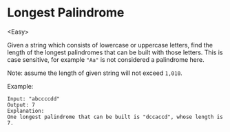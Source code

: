# Longest Palindrome

\<Easy>

Given a string which consists of lowercase or uppercase letters, find the length
of the longest palindromes that can be built with those letters. This is case
sensitive, for example `"Aa"` is not considered a palindrome here.

Note: assume the length of given string will not exceed `1,010`.

Example:
```
Input: "abccccdd"
Output: 7
Explanation:
One longest palindrome that can be built is "dccaccd", whose length is 7.
```
